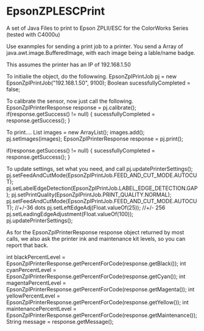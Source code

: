# EpsonZPLESCPrint
A set of Java Files to print to Epson ZPLII/ESC for the ColorWorks Series (tested with C4000u)

Use exanmples for sending a print job to a printer. You send a Array of java.awt.image.BufferedImage, with each image being a lable/name badge. 

This assumes the printer has an IP of 192.168.1.50

To initialie the object, do the followwing. 
EpsonZplPrintJob pj = new EpsonZplPrintJob("192.168.1.50", 9100);
Boolean sucessfullyCompleted = false;

To calibrate the sensor, now just call the following. 
EpsonZplPrinterResponse response = pj.calibrate();
if(response.getSuccess() != null) {
  sucessfullyCompleted = response.getSuccess();
}


To print....
List<BufferedImage> images = new ArrayList<BufferedImage>();
images.add(<your image>);
pj.setImages(images);
EpsonZplPrinterResponse response = pj.print();

if(response.getSuccess() != null) {
  sucessfullyCompleted = response.getSuccess();
}


To update settings, set what you need, and call pj.updatePrinterSettings();
pj.setFeedAndCutMode(EpsonZplPrintJob.FEED_AND_CUT_MODE.AUTOCUT);
pj.setLabelEdgeDetection(EpsonZplPrintJob.LABEL_EDGE_DETECTION.GAP);
pj.setPrintQuality(EpsonZplPrintJob.PRINT_QUALITY.NORMAL);
pj.setFeedAndCutMode(EpsonZplPrintJob.FEED_AND_CUT_MODE.AUTOCUT);
//+/-36 dots
pj.setLeftEdgeAdj(Float.valueOf(25));
//+/- 256
pj.setLeadingEdgeAdjustment(Float.valueOf(100));
pj.updatePrinterSettings();	


As for the EpsonZplPrinterResponse response object returned by most calls, we also ask the printer ink and maintenance kit levels, so you can report that back.

int blackPercentLevel = EpsonZplPrinterResponse.getPercentForCode(response.getBlack());
int cyanPercentLevel = EpsonZplPrinterResponse.getPercentForCode(response.getCyan());
int magentaPercentLevel = EpsonZplPrinterResponse.getPercentForCode(response.getMagenta());
int yellowPercentLevel = EpsonZplPrinterResponse.getPercentForCode(response.getYellow());
int maintenancePercentLevel = EpsonZplPrinterResponse.getPercentForCode(response.getMaintenance());
String message = response.getMessage();

		
